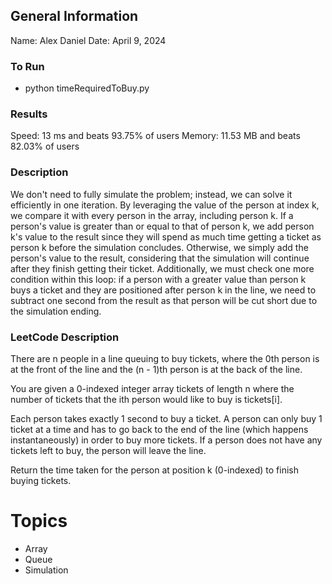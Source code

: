 ## General Information
Name: Alex Daniel
Date: April 9, 2024

### To Run
- python timeRequiredToBuy.py

### Results
Speed: 13 ms and beats 93.75% of users
Memory: 11.53 MB and beats 82.03% of users

### Description
We don't need to fully simulate the problem; instead, we can solve it efficiently in one iteration. By leveraging the value of the person at index k, we compare it with every person in the array, including person k. If a person's value is greater than or equal to that of person k, we add person k's value to the result since they will spend as much time getting a ticket as person k before the simulation concludes. Otherwise, we simply add the person's value to the result, considering that the simulation will continue after they finish getting their ticket. Additionally, we must check one more condition within this loop: if a person with a greater value than person k buys a ticket and they are positioned after person k in the line, we need to subtract one second from the result as that person will be cut short due to the simulation ending.

### LeetCode Description
There are n people in a line queuing to buy tickets, where the 0th person is at the front of the line and the (n - 1)th person is at the back of the line.

You are given a 0-indexed integer array tickets of length n where the number of tickets that the ith person would like to buy is tickets[i].

Each person takes exactly 1 second to buy a ticket. A person can only buy 1 ticket at a time and has to go back to the end of the line (which happens instantaneously) in order to buy more tickets. If a person does not have any tickets left to buy, the person will leave the line.

Return the time taken for the person at position k (0-indexed) to finish buying tickets.

# Topics
- Array
- Queue
- Simulation